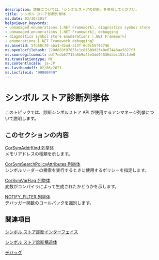 ```yaml
---
description: 詳細については、「シンボルストアの診断」を参照してください。
title: シンボル ストア診断列挙体
ms.date: 03/30/2017
helpviewer_keywords:
- unmanaged enumerations [.NET Framework], diagnostics symbol store
- unmanaged enumerations [.NET Framework], debugging
- diagnostics symbol store enumerations [.NET Framework]
- enumerations [.NET Framework debugging]
ms.assetid: 57d68c70-aba1-4bad-a13f-6d0c55f43746
ms.openlocfilehash: 220dd09f87855c1c81609d2f40e67448aa5827f3
ms.sourcegitcommit: ddf7edb67715a5b9a45e3dd44536dabc153c1de0
ms.translationtype: MT
ms.contentlocale: ja-JP
ms.lasthandoff: 02/06/2021
ms.locfileid: "99800449"
---
```

# <a name="diagnostics-symbol-store-enumerations"></a>シンボル ストア診断列挙体

このトピックでは、診断シンボルストア API が使用するアンマネージ列挙について説明します。  
  
## <a name="in-this-section"></a>このセクションの内容  

 [CorSymAddrKind 列挙体](corsymaddrkind-enumeration.md)  
 メモリアドレスの種類を示します。  
  
 [CorSymSearchPolicyAttributes 列挙体](corsymsearchpolicyattributes-enumeration.md)  
 シンボルリーダーの検索を実行するときに使用するポリシーを指定します。  
  
 [CorSymVarFlag 列挙体](corsymvarflag-enumeration.md)  
 変数がコンパイラによって生成されたかどうかを示します。  
  
 [NOTIFY_FILTER 列挙体](notify-filter-enumeration.md)  
 デバッガー関数のコールバックを識別します。  
  
## <a name="related-sections"></a>関連項目  

 [シンボル ストア診断インターフェイス](diagnostics-symbol-store-interfaces.md)  
  
 [シンボル ストア診断構造体](diagnostics-symbol-store-structures.md)  
  
 [デバッグ](../debugging/index.md)

